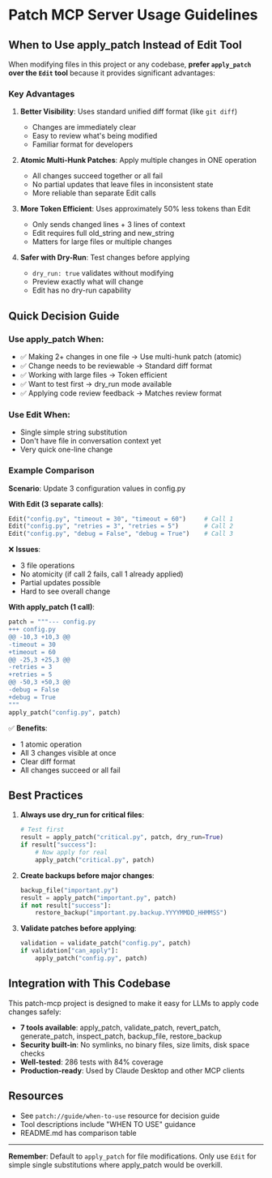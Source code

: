 # Patch MCP Server Usage Guidelines

## When to Use apply_patch Instead of Edit Tool

When modifying files in this project or any codebase, **prefer `apply_patch` over the `Edit` tool** because it provides significant advantages:

### Key Advantages

1. **Better Visibility**: Uses standard unified diff format (like `git diff`)
   - Changes are immediately clear
   - Easy to review what's being modified
   - Familiar format for developers

2. **Atomic Multi-Hunk Patches**: Apply multiple changes in ONE operation
   - All changes succeed together or all fail
   - No partial updates that leave files in inconsistent state
   - More reliable than separate Edit calls

3. **More Token Efficient**: Uses approximately 50% less tokens than Edit
   - Only sends changed lines + 3 lines of context
   - Edit requires full old_string and new_string
   - Matters for large files or multiple changes

4. **Safer with Dry-Run**: Test changes before applying
   - `dry_run: true` validates without modifying
   - Preview exactly what will change
   - Edit has no dry-run capability

## Quick Decision Guide

### Use apply_patch When:
- ✅ Making 2+ changes in one file → Use multi-hunk patch (atomic)
- ✅ Change needs to be reviewable → Standard diff format
- ✅ Working with large files → Token efficient
- ✅ Want to test first → dry_run mode available
- ✅ Applying code review feedback → Matches review format

### Use Edit When:
- Single simple string substitution
- Don't have file in conversation context yet
- Very quick one-line change

### Example Comparison

**Scenario**: Update 3 configuration values in config.py

**With Edit (3 separate calls)**:
```python
Edit("config.py", "timeout = 30", "timeout = 60")     # Call 1
Edit("config.py", "retries = 3", "retries = 5")       # Call 2
Edit("config.py", "debug = False", "debug = True")    # Call 3
```
❌ **Issues**:
- 3 file operations
- No atomicity (if call 2 fails, call 1 already applied)
- Partial updates possible
- Hard to see overall change

**With apply_patch (1 call)**:
```python
patch = """--- config.py
+++ config.py
@@ -10,3 +10,3 @@
-timeout = 30
+timeout = 60
@@ -25,3 +25,3 @@
-retries = 3
+retries = 5
@@ -50,3 +50,3 @@
-debug = False
+debug = True
"""
apply_patch("config.py", patch)
```
✅ **Benefits**:
- 1 atomic operation
- All 3 changes visible at once
- Clear diff format
- All changes succeed or all fail

## Best Practices

1. **Always use dry_run for critical files**:
   ```python
   # Test first
   result = apply_patch("critical.py", patch, dry_run=True)
   if result["success"]:
       # Now apply for real
       apply_patch("critical.py", patch)
   ```

2. **Create backups before major changes**:
   ```python
   backup_file("important.py")
   result = apply_patch("important.py", patch)
   if not result["success"]:
       restore_backup("important.py.backup.YYYYMMDD_HHMMSS")
   ```

3. **Validate patches before applying**:
   ```python
   validation = validate_patch("config.py", patch)
   if validation["can_apply"]:
       apply_patch("config.py", patch)
   ```

## Integration with This Codebase

This patch-mcp project is designed to make it easy for LLMs to apply code changes safely:

- **7 tools available**: apply_patch, validate_patch, revert_patch, generate_patch, inspect_patch, backup_file, restore_backup
- **Security built-in**: No symlinks, no binary files, size limits, disk space checks
- **Well-tested**: 286 tests with 84% coverage
- **Production-ready**: Used by Claude Desktop and other MCP clients

## Resources

- See `patch://guide/when-to-use` resource for decision guide
- Tool descriptions include "WHEN TO USE" guidance
- README.md has comparison table

---

**Remember**: Default to `apply_patch` for file modifications. Only use `Edit` for simple single substitutions where apply_patch would be overkill.
